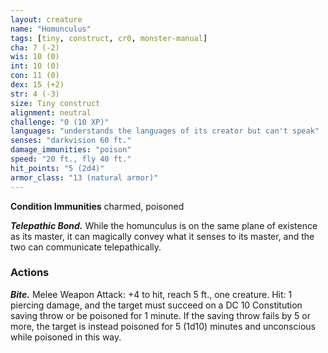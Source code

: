 ```yaml
---
layout: creature
name: "Homunculus"
tags: [tiny, construct, cr0, monster-manual]
cha: 7 (-2)
wis: 10 (0)
int: 10 (0)
con: 11 (0)
dex: 15 (+2)
str: 4 (-3)
size: Tiny construct
alignment: neutral
challenge: "0 (10 XP)"
languages: "understands the languages of its creator but can't speak"
senses: "darkvision 60 ft."
damage_immunities: "poison"
speed: "20 ft., fly 40 ft."
hit_points: "5 (2d4)"
armor_class: "13 (natural armor)"
---
```


**Condition Immunities** charmed, poisoned

***Telepathic Bond.*** While the homunculus is on the same plane of existence as its master, it can magically convey what it senses to its master, and the two can communicate telepathically.

### Actions

***Bite.*** Melee Weapon Attack: +4 to hit, reach 5 ft., one creature. Hit: 1 piercing damage, and the target must succeed on a DC 10 Constitution saving throw or be poisoned for 1 minute. If the saving throw fails by 5 or more, the target is instead poisoned for 5 (1d10) minutes and unconscious while poisoned in this way.